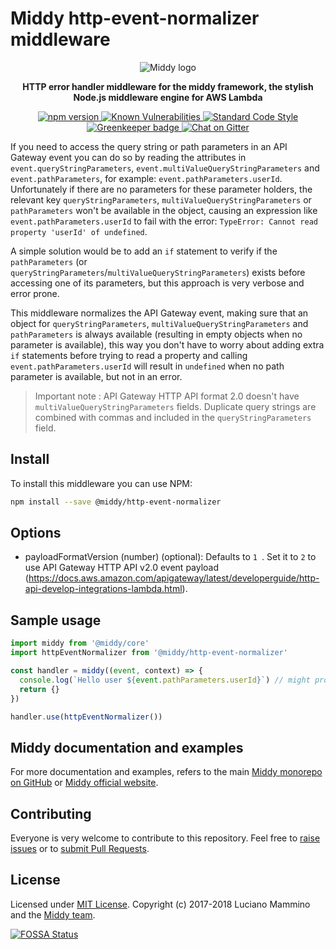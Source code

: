 # Middy http-event-normalizer middleware

<div align="center">
  <img alt="Middy logo" src="https://raw.githubusercontent.com/middyjs/middy/master/docs/img/middy-logo.png"/>
</div>

<div align="center">
  <p><strong>HTTP error handler middleware for the middy framework, the stylish Node.js middleware engine for AWS Lambda</strong></p>
</div>

<div align="center">
<p>
  <a href="http://badge.fury.io/js/%40middy%2Fhttp-event-normalizer">
    <img src="https://badge.fury.io/js/%40middy%2Fhttp-event-normalizer.svg" alt="npm version" style="max-width:100%;">
  </a>
  <a href="https://snyk.io/test/github/middyjs/middy">
    <img src="https://snyk.io/test/github/middyjs/middy/badge.svg" alt="Known Vulnerabilities" data-canonical-src="https://snyk.io/test/github/middyjs/middy" style="max-width:100%;">
  </a>
  <a href="https://standardjs.com/">
    <img src="https://img.shields.io/badge/code_style-standard-brightgreen.svg" alt="Standard Code Style"  style="max-width:100%;">
  </a>
  <a href="https://greenkeeper.io/">
    <img src="https://badges.greenkeeper.io/middyjs/middy.svg" alt="Greenkeeper badge"  style="max-width:100%;">
  </a>
  <a href="https://gitter.im/middyjs/Lobby">
    <img src="https://badges.gitter.im/gitterHQ/gitter.svg" alt="Chat on Gitter"  style="max-width:100%;">
  </a>
</p>
</div>

If you need to access the query string or path parameters in an API Gateway event you
can do so by reading the attributes in `event.queryStringParameters`, `event.multiValueQueryStringParameters` and
`event.pathParameters`, for example: `event.pathParameters.userId`. Unfortunately
if there are no parameters for these parameter holders, the relevant key `queryStringParameters`, `multiValueQueryStringParameters` or `pathParameters` won't be available in the object, causing an expression like `event.pathParameters.userId`
to fail with the error: `TypeError: Cannot read property 'userId' of undefined`.

A simple solution would be to add an `if` statement to verify if the `pathParameters` (or `queryStringParameters`/`multiValueQueryStringParameters`)
exists before accessing one of its parameters, but this approach is very verbose and error prone.

This middleware normalizes the API Gateway event, making sure that an object for
`queryStringParameters`, `multiValueQueryStringParameters` and `pathParameters` is always available (resulting in empty objects
when no parameter is available), this way you don't have to worry about adding extra `if`
statements before trying to read a property and calling `event.pathParameters.userId` will
result in `undefined` when no path parameter is available, but not in an error.

> Important note : API Gateway HTTP API format 2.0 doesn't have `multiValueQueryStringParameters` fields. Duplicate query strings are combined with commas and included in the `queryStringParameters` field.


## Install

To install this middleware you can use NPM:

```bash
npm install --save @middy/http-event-normalizer
```


## Options

- payloadFormatVersion (number) (optional): Defaults to `1 `. Set it to `2` to use API Gateway HTTP API v2.0 event payload (https://docs.aws.amazon.com/apigateway/latest/developerguide/http-api-develop-integrations-lambda.html).


## Sample usage

```javascript
import middy from '@middy/core'
import httpEventNormalizer from '@middy/http-event-normalizer'

const handler = middy((event, context) => {
  console.log(`Hello user ${event.pathParameters.userId}`) // might produce `Hello user #undefined`, but not an error
  return {}
})

handler.use(httpEventNormalizer())
```


## Middy documentation and examples

For more documentation and examples, refers to the main [Middy monorepo on GitHub](https://github.com/middyjs/middy) or [Middy official website](https://middy.js.org).


## Contributing

Everyone is very welcome to contribute to this repository. Feel free to [raise issues](https://github.com/middyjs/middy/issues) or to [submit Pull Requests](https://github.com/middyjs/middy/pulls).


## License

Licensed under [MIT License](LICENSE). Copyright (c) 2017-2018 Luciano Mammino and the [Middy team](https://github.com/middyjs/middy/graphs/contributors).

<a href="https://app.fossa.io/projects/git%2Bgithub.com%2Fmiddyjs%2Fmiddy?ref=badge_large">
  <img src="https://app.fossa.io/api/projects/git%2Bgithub.com%2Fmiddyjs%2Fmiddy.svg?type=large" alt="FOSSA Status"  style="max-width:100%;">
</a>
